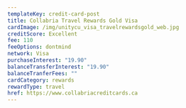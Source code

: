 ```yaml
---
templateKey: credit-card-post
title: Collabria Travel Rewards Gold Visa
cardImage: /img/unitycu_visa_travelrewardsgold_web.jpg
creditScore: Excellent
fee: 110
feeOptions: dontmind
network: Visa
purchaseInterest: "19.90"
balanceTransferInterest: "19.90"
balanceTranferFees: ""
cardCategory: rewards
rewardType: travel
href: https://www.collabriacreditcards.ca
---
```

